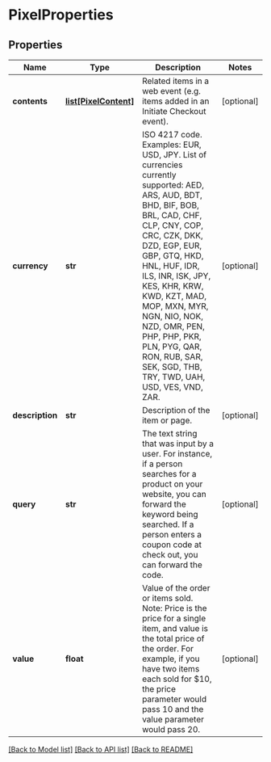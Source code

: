 # PixelProperties

## Properties
Name | Type | Description | Notes
------------ | ------------- | ------------- | -------------
**contents** | [**list[PixelContent]**](PixelContent.md) | Related items in a web event (e.g. items added in an Initiate Checkout event). | [optional] 
**currency** | **str** | ISO 4217 code. Examples: EUR, USD, JPY. List of currencies currently supported: AED, ARS, AUD, BDT, BHD, BIF, BOB, BRL, CAD, CHF, CLP, CNY, COP, CRC, CZK, DKK, DZD, EGP, EUR, GBP, GTQ, HKD, HNL, HUF, IDR, ILS, INR, ISK, JPY, KES, KHR, KRW, KWD, KZT, MAD, MOP, MXN, MYR, NGN, NIO, NOK, NZD, OMR, PEN, PHP, PHP, PKR, PLN, PYG, QAR, RON, RUB, SAR, SEK, SGD, THB, TRY, TWD, UAH, USD, VES, VND, ZAR. | [optional] 
**description** | **str** | Description of the item or page. | [optional] 
**query** | **str** | The text string that was input by a user. For instance, if a person searches for a product on your website, you can forward the keyword being searched. If a person enters a coupon code at check out, you can forward the code. | [optional] 
**value** | **float** | Value of the order or items sold. Note: Price is the price for a single item, and value is the total price of the order. For example, if you have two items each sold for $10, the price parameter would pass 10 and the value parameter would pass 20. | [optional] 

[[Back to Model list]](../README.md#documentation-for-models) [[Back to API list]](../README.md#documentation-for-api-endpoints) [[Back to README]](../README.md)

